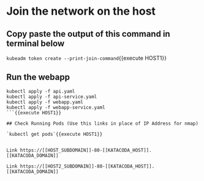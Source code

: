 # Join the network on the host

## Copy paste the output of this command in terminal below

`kubeadm token create --print-join-command`{{execute HOST1}}

## Run the webapp
```
kubectl apply -f api.yaml
kubectl apply -f api-service.yaml
kubectl apply -f webapp.yaml
kubectl apply -f webapp-service.yaml
```{{execute HOST1}}

## Check Running Pods (Use this links in place of IP Address for nmap)

`kubectl get pods`{{execute HOST1}}


Link https://[[HOST_SUBDOMAIN]]-80-[[KATACODA_HOST]].[[KATACODA_DOMAIN]]

Link https://[[HOST2_SUBDOMAIN]]-80-[[KATACODA_HOST]].[[KATACODA_DOMAIN]]
